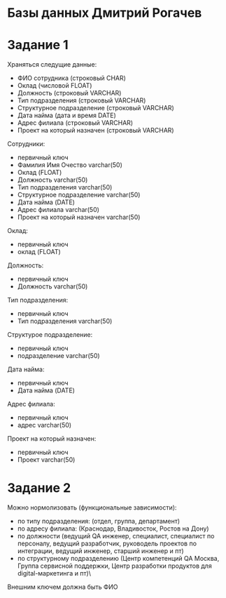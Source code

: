 # Базы данных Дмитрий Рогачев
# Задание 1

Храняться следущие данные:
* ФИО сотрудника (строковый CHAR)
* Оклад (числовой FLOAT)
* Должность (строковый VARCHAR)
* Тип подразделения (строковый VARCHAR)
* Структурное подразделение (строковый VARCHAR)
* Дата найма (дата и время DATE)
* Адрес филиала (строковый VARCHAR)
* Проект на который назначен (строковый VARCHAR)

Сотрудники:
* первичный ключ
* Фамилия Имя Очество varchar(50)
* Оклад (FLOAT)
* Должность varchar(50)
* Тип подразделения varchar(50)
* Структурное подразделение varchar(50)
* Дата найма  (DATE)
* Адрес филиала varchar(50)
* Проект на который назначен varchar(50)

Оклад:
* первичный ключ
* оклад (FLOAT)

Должность:
* первичный ключ
* Должность varchar(50)

Тип подразделения:
* первичный ключ
* Тип подразделения varchar(50)

Структурое  подразделение:
* первичный ключ
* подразделение varchar(50)

Дата найма:
* первичный ключ
* Дата найма  (DATE)

Адрес филиала:
* первичный ключ
* адрес varchar(50)

Проект на который назначен: 
* первичный ключ
* Проект  varchar(50)


# Задание 2 

Можно нормолизовать (функциональные зависимости):
* по типу подразделения: (отдел, группа, департамент)
* по адресу филиала: (Краснодар, Владивосток, Ростов на Дону)
* по должности (ведущий QA инженер, специалист, специалист по персоналу, ведущий разработчик, руководель проектов по интеграции, ведущий инженер, старший инженер и пт)
* по структурному подразделению (Центр компетенций QA Москва, Группа сервисной поддержки, Центр разработки продуктов для digital-маркетинга и пт)\

Внешним ключем должна быть ФИО





